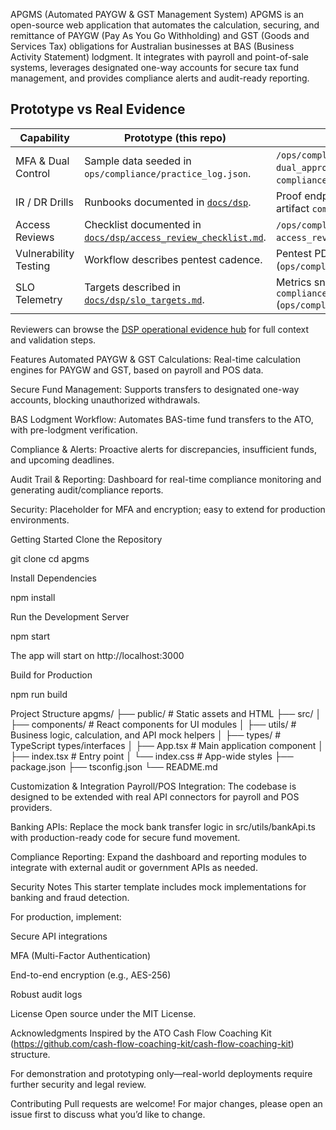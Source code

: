 APGMS (Automated PAYGW & GST Management System)
APGMS is an open-source web application that automates the calculation, securing, and remittance of PAYGW (Pay As You Go Withholding) and GST (Goods and Services Tax) obligations for Australian businesses at BAS (Business Activity Statement) lodgment.
It integrates with payroll and point-of-sale systems, leverages designated one-way accounts for secure tax fund management, and provides compliance alerts and audit-ready reporting.

## Prototype vs Real Evidence

| Capability | Prototype (this repo) | Real Practice Signal |
| --- | --- | --- |
| MFA & Dual Control | Sample data seeded in `ops/compliance/practice_log.json`. | `/ops/compliance/proofs` → `mfa_stepups_7d`, `dual_approvals_7d`; refreshed by `compliance:daily`. |
| IR / DR Drills | Runbooks documented in [`docs/dsp`](./docs/dsp). | Proof endpoint `last_ir_dr_date` + compliance artifact `compliance_daily_*.json`. |
| Access Reviews | Checklist documented in [`docs/dsp/access_review_checklist.md`](./docs/dsp/access_review_checklist.md). | `/ops/compliance/proofs` → `access_review_status` with GitHub issue link. |
| Vulnerability Testing | Workflow describes pentest cadence. | Pentest PDF shipped with compliance artifact (`ops/compliance/pentest/latest_pentest.pdf`). |
| SLO Telemetry | Targets described in [`docs/dsp/slo_targets.md`](./docs/dsp/slo_targets.md). | Metrics snapshot exported by `compliance:daily` (`ops/compliance/reports/metrics_*.prom`). |

Reviewers can browse the [DSP operational evidence hub](./docs/dsp/README.md) for full context and validation steps.

Features
Automated PAYGW & GST Calculations:
Real-time calculation engines for PAYGW and GST, based on payroll and POS data.

Secure Fund Management:
Supports transfers to designated one-way accounts, blocking unauthorized withdrawals.

BAS Lodgment Workflow:
Automates BAS-time fund transfers to the ATO, with pre-lodgment verification.

Compliance & Alerts:
Proactive alerts for discrepancies, insufficient funds, and upcoming deadlines.

Audit Trail & Reporting:
Dashboard for real-time compliance monitoring and generating audit/compliance reports.

Security:
Placeholder for MFA and encryption; easy to extend for production environments.

Getting Started
Clone the Repository

git clone <your-repo-url>
cd apgms

Install Dependencies

npm install

Run the Development Server

npm start

The app will start on http://localhost:3000

Build for Production

npm run build

Project Structure
apgms/
├── public/ # Static assets and HTML
├── src/
│ ├── components/ # React components for UI modules
│ ├── utils/ # Business logic, calculation, and API mock helpers
│ ├── types/ # TypeScript types/interfaces
│ ├── App.tsx # Main application component
│ ├── index.tsx # Entry point
│ └── index.css # App-wide styles
├── package.json
├── tsconfig.json
└── README.md

Customization & Integration
Payroll/POS Integration:
The codebase is designed to be extended with real API connectors for payroll and POS providers.

Banking APIs:
Replace the mock bank transfer logic in src/utils/bankApi.ts with production-ready code for secure fund movement.

Compliance Reporting:
Expand the dashboard and reporting modules to integrate with external audit or government APIs as needed.

Security Notes
This starter template includes mock implementations for banking and fraud detection.

For production, implement:

Secure API integrations

MFA (Multi-Factor Authentication)

End-to-end encryption (e.g., AES-256)

Robust audit logs

License
Open source under the MIT License.

Acknowledgments
Inspired by the ATO Cash Flow Coaching Kit (https://github.com/cash-flow-coaching-kit/cash-flow-coaching-kit) structure.

For demonstration and prototyping only—real-world deployments require further security and legal review.

Contributing
Pull requests are welcome!
For major changes, please open an issue first to discuss what you’d like to change.